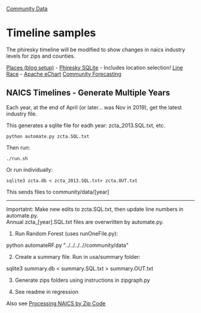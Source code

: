 [Community Data](/community-data/)

# Timeline samples

The phiresky timeline will be modified to show changes in naics industry levels for zips and counties.

[Places (blog setup)](/places/) - [Phiresky SQLite](https://phiresky.github.io/blog/2021/hosting-sqlite-databases-on-github-pages/) - Includes location selection!
[Line Race](../../line-race.html) - [Apache eChart](https://echarts.apache.org/examples/en/editor.html?c=line-race)
[Community Forecasting](/community-forecasting/community-forecasting/?page=zip/#zip=30318)


## NAICS Timelines - Generate Multiple Years

Each year, at the end of April (or later... was Nov in 2019), get the latest industry file.   

This generates a sqlite file for eadh year: zcta_2013.SQL.txt, etc.

	python automate.py zcta.SQL.txt  

Then run:  

	./run.sh

Or run individually:

	sqlite3 zcta.db < zcta_2013.SQL.txt> zcta.OUT.txt  

This sends files to community/data/[year]

----

Importatnt: Make new edits to zcta.SQL.txt, then update line numbers in automate.py.  
Annual zcta_[year].SQL.txt files are overwritten by automate.py.  

1. Run Random Forest (uses runOneFile.py):  

python automateRF.py "../../../..//community/data"  

2. Create a summary file. Run in usa/summary folder:

sqlite3 summary.db < summary.SQL.txt > summary.OUT.txt

3. Generate zips folders using instructions in zipgraph.py

4. See readme in regression


Also see [Processing NAICS by Zip Code](/community-data/process/naics/) 